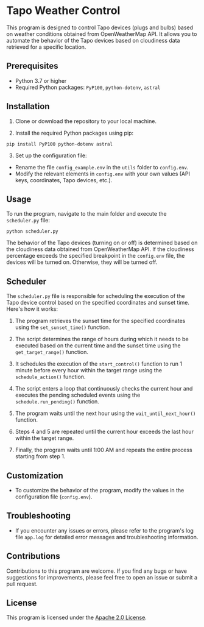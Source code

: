 # Tapo Weather Control

This program is designed to control Tapo devices (plugs and bulbs) based on weather conditions obtained from OpenWeatherMap API. It allows you to automate the behavior of the Tapo devices based on cloudiness data retrieved for a specific location.

## Prerequisites

- Python 3.7 or higher
- Required Python packages: `PyP100`, `python-dotenv`, `astral`

## Installation

1. Clone or download the repository to your local machine.

2. Install the required Python packages using pip:
```console
pip install PyP100 python-dotenv astral
```

3. Set up the configuration file:

- Rename the file `config_example.env` in the `utils` folder to `config.env`.
- Modify the relevant elements in `config.env` with your own values (API keys, coordinates, Tapo devices, etc.).

## Usage

To run the program, navigate to the main folder and execute the `scheduler.py` file:
```console
python scheduler.py
```

The behavior of the Tapo devices (turning on or off) is determined based on the cloudiness data obtained from OpenWeatherMap API. If the cloudiness percentage exceeds the specified breakpoint in the `config.env` file, the devices will be turned on. Otherwise, they will be turned off.

## Scheduler

The `scheduler.py` file is responsible for scheduling the execution of the Tapo device control based on the specified coordinates and sunset time. Here's how it works:

1. The program retrieves the sunset time for the specified coordinates using the `set_sunset_time()` function.

2. The script determines the range of hours during which it needs to be executed based on the current time and the sunset time using the `get_target_range()` function.

3. It schedules the execution of the `start_control()` function to run 1 minute before every hour within the target range using the `schedule_action()` function.

4. The script enters a loop that continuously checks the current hour and executes the pending scheduled events using the `schedule.run_pending()` function.

5. The program waits until the next hour using the `wait_until_next_hour()` function.

6. Steps 4 and 5 are repeated until the current hour exceeds the last hour within the target range.

7. Finally, the program waits until 1:00 AM and repeats the entire process starting from step 1.

## Customization

- To customize the behavior of the program, modify the values in the configuration file (`config.env`).

## Troubleshooting

- If you encounter any issues or errors, please refer to the program's log file `app.log` for detailed error messages and troubleshooting information.

## Contributions

Contributions to this program are welcome. If you find any bugs or have suggestions for improvements, please feel free to open an issue or submit a pull request.

## License

This program is licensed under the [Apache 2.0 License](LICENSE).
